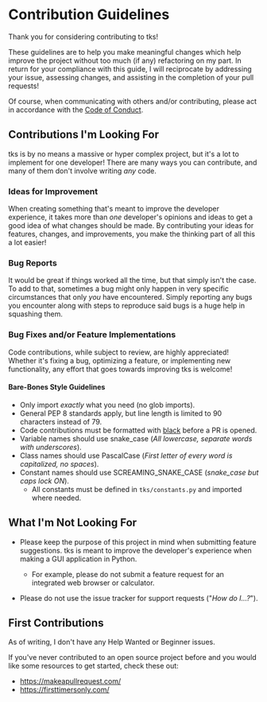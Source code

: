 # Contribution Guidelines

Thank you for considering contributing to tks!

These guidelines are to help you make meaningful changes which help improve the project without too much (if any) refactoring on my part. In return for your compliance with this guide, I will reciprocate by addressing your issue, assessing changes, and assisting in the completion of your pull requests!

Of course, when communicating with others and/or contributing, please act in accordance with the [Code of Conduct](./CODE_OF_CONDUCT.md).

## Contributions I'm Looking For

tks is by no means a massive or hyper complex project, but it's a lot to implement for one developer! There are many ways you can contribute, and many of them don't involve writing *any* code.

### Ideas for Improvement
When creating something that's meant to improve the developer experience, it takes more than *one* developer's opinions and ideas to get a good idea of what changes should be made. By contributing your ideas for features, changes, and improvements, you make the thinking part of all this a lot easier!

### Bug Reports
It would be great if things worked all the time, but that simply isn't the case. To add to that, sometimes a bug might only happen in very specific circumstances that only *you* have encountered. Simply reporting any bugs you encounter along with steps to reproduce said bugs is a huge help in squashing them.

### Bug Fixes and/or Feature Implementations
Code contributions, while subject to review, are highly appreciated! Whether it's fixing a bug, optimizing a feature, or implementing new functionality, any effort that goes towards improving tks is welcome!

#### Bare-Bones Style Guidelines
* Only import *exactly* what you need (no glob imports).
* General PEP 8 standards apply, but line length is limited to 90 characters instead of 79.
* Code contributions must be formatted with [black](https://pypi.org/project/black/) before a PR is opened.
* Variable names should use snake_case (*All lowercase, separate words with underscores*).
* Class names should use PascalCase (*First letter of every word is capitalized, no spaces*).
* Constant names should use SCREAMING_SNAKE_CASE (*snake_case but caps lock ON*).
  * All constants must be defined in `tks/constants.py` and imported where needed.

## What I'm Not Looking For
* Please keep the purpose of this project in mind when submitting feature suggestions. tks is meant to improve the developer's experience when making a GUI application in Python.
  * For example, please do not submit a feature request for an integrated web browser or calculator.

* Please do not use the issue tracker for support requests ("*How do I...?*").

## First Contributions
As of writing, I don't have any Help Wanted or Beginner issues.

If you've never contributed to an open source project before and you would like some resources to get started, check these out:
* https://makeapullrequest.com/
* https://firsttimersonly.com/

